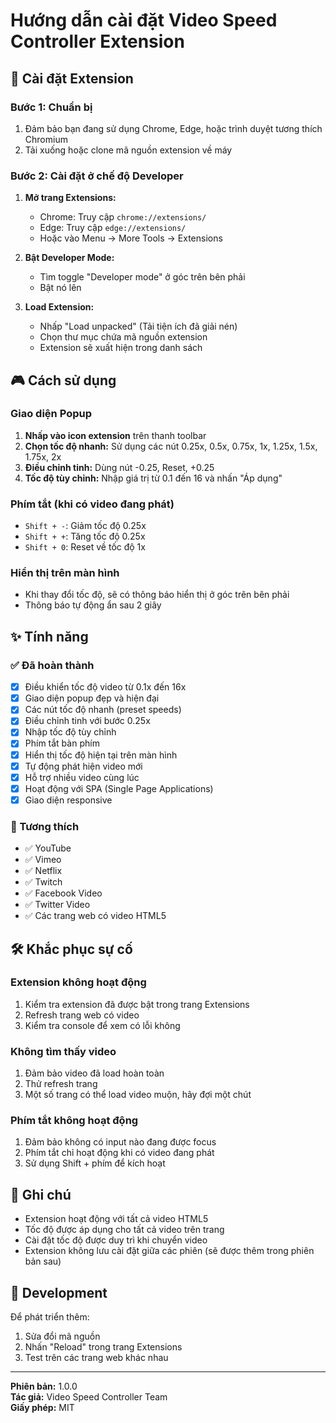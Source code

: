 # Hướng dẫn cài đặt Video Speed Controller Extension

## 🚀 Cài đặt Extension

### Bước 1: Chuẩn bị
1. Đảm bảo bạn đang sử dụng Chrome, Edge, hoặc trình duyệt tương thích Chromium
2. Tải xuống hoặc clone mã nguồn extension về máy

### Bước 2: Cài đặt ở chế độ Developer
1. **Mở trang Extensions:**
   - Chrome: Truy cập `chrome://extensions/`
   - Edge: Truy cập `edge://extensions/`
   - Hoặc vào Menu → More Tools → Extensions

2. **Bật Developer Mode:**
   - Tìm toggle "Developer mode" ở góc trên bên phải
   - Bật nó lên

3. **Load Extension:**
   - Nhấp "Load unpacked" (Tải tiện ích đã giải nén)
   - Chọn thư mục chứa mã nguồn extension
   - Extension sẽ xuất hiện trong danh sách

## 🎮 Cách sử dụng

### Giao diện Popup
1. **Nhấp vào icon extension** trên thanh toolbar
2. **Chọn tốc độ nhanh:** Sử dụng các nút 0.25x, 0.5x, 0.75x, 1x, 1.25x, 1.5x, 1.75x, 2x
3. **Điều chỉnh tinh:** Dùng nút -0.25, Reset, +0.25
4. **Tốc độ tùy chỉnh:** Nhập giá trị từ 0.1 đến 16 và nhấn "Áp dụng"

### Phím tắt (khi có video đang phát)
- `Shift + -`: Giảm tốc độ 0.25x
- `Shift + +`: Tăng tốc độ 0.25x  
- `Shift + 0`: Reset về tốc độ 1x

### Hiển thị trên màn hình
- Khi thay đổi tốc độ, sẽ có thông báo hiển thị ở góc trên bên phải
- Thông báo tự động ẩn sau 2 giây

## ✨ Tính năng

### ✅ Đã hoàn thành
- [x] Điều khiển tốc độ video từ 0.1x đến 16x
- [x] Giao diện popup đẹp và hiện đại
- [x] Các nút tốc độ nhanh (preset speeds)
- [x] Điều chỉnh tinh với bước 0.25x
- [x] Nhập tốc độ tùy chỉnh
- [x] Phím tắt bàn phím
- [x] Hiển thị tốc độ hiện tại trên màn hình
- [x] Tự động phát hiện video mới
- [x] Hỗ trợ nhiều video cùng lúc
- [x] Hoạt động với SPA (Single Page Applications)
- [x] Giao diện responsive

### 🔄 Tương thích
- ✅ YouTube
- ✅ Vimeo  
- ✅ Netflix
- ✅ Twitch
- ✅ Facebook Video
- ✅ Twitter Video
- ✅ Các trang web có video HTML5

## 🛠️ Khắc phục sự cố

### Extension không hoạt động
1. Kiểm tra extension đã được bật trong trang Extensions
2. Refresh trang web có video
3. Kiểm tra console để xem có lỗi không

### Không tìm thấy video
1. Đảm bảo video đã load hoàn toàn
2. Thử refresh trang
3. Một số trang có thể load video muộn, hãy đợi một chút

### Phím tắt không hoạt động
1. Đảm bảo không có input nào đang được focus
2. Phím tắt chỉ hoạt động khi có video đang phát
3. Sử dụng Shift + phím để kích hoạt

## 📝 Ghi chú

- Extension hoạt động với tất cả video HTML5
- Tốc độ được áp dụng cho tất cả video trên trang
- Cài đặt tốc độ được duy trì khi chuyển video
- Extension không lưu cài đặt giữa các phiên (sẽ được thêm trong phiên bản sau)

## 🔧 Development

Để phát triển thêm:
1. Sửa đổi mã nguồn
2. Nhấn "Reload" trong trang Extensions
3. Test trên các trang web khác nhau

---

**Phiên bản:** 1.0.0  
**Tác giả:** Video Speed Controller Team  
**Giấy phép:** MIT